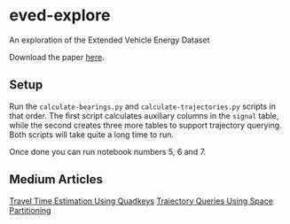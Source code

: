 # eved-explore
An exploration of the Extended Vehicle Energy Dataset

Download the paper [here](https://arxiv.org/abs/2203.08630v1).

## Setup

Run the `calculate-bearings.py` and `calculate-trajectories.py`
scripts in that order. The first script calculates auxiliary columns
in the `signal` table, while the second creates three more tables
to support trajectory querying. Both scripts will take quite a long
time to run.

Once done you can run notebook numbers 5, 6 and 7.

## Medium Articles

[Travel Time Estimation Using Quadkeys](https://towardsdatascience.com/travel-time-estimation-using-quadkeys-ecf6d54823b4)
[Trajectory Queries Using Space Partitioning](https://medium.com/towards-data-science/trajectory-queries-using-space-partitioning-773167d4184e)
